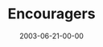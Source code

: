 ---
layout: message
category: message
series: "Supermodels"
title: "Encouragers"
date: 2003-06-21-00-00
message_id: 218
audio: "http://s3.amazonaws.com/crossroads-media/messages/audio/Supermodels_06-22-03_Encouragers.mp3"
audio-duration: "34:24"
explicit: false
---